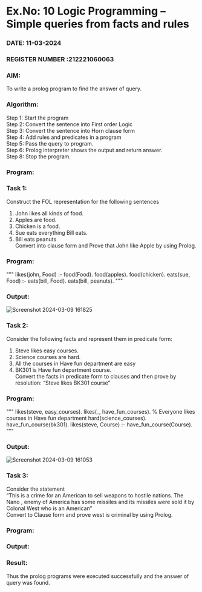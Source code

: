 # Ex.No: 10  Logic Programming –  Simple queries from facts and rules
### DATE:   11-03-2024                                                                         
### REGISTER NUMBER :212221060063 
### AIM: 
To write a prolog program to find the answer of query. 
###  Algorithm:
 Step 1: Start the program <br> 
 Step 2: Convert the sentence into First order Logic  <br> 
 Step 3:  Convert the sentence into Horn clause form  <br> 
 Step 4: Add rules and predicates in a program   <br> 
 Step 5:  Pass the query to program. <br> 
 Step 6: Prolog interpreter shows the output and return answer. <br> 
 Step 8:  Stop the program.
### Program:
### Task 1:
Construct the FOL representation for the following sentences <br> 
1.	John likes all kinds of food.  <br> 
2.	Apples are food.  <br> 
3.	Chicken is a food.  <br> 
4.	Sue eats everything Bill eats. <br> 
5.	 Bill eats peanuts  <br> 
   Convert into clause form and Prove that John like Apple by using Prolog. <br> 
### Program:
"""
likes(john, Food) :- food(Food).
food(apples).
food(chicken).
eats(sue, Food) :- eats(bill, Food).
eats(bill, peanuts).
"""

### Output:
![Screenshot 2024-03-09 161825](https://github.com/gokulvenkatesan31/AI_Lab_2023-24/assets/123715763/87ede089-e397-45a8-92c0-ec3d37cb5241)

### Task 2:
Consider the following facts and represent them in predicate form: <br>              
1.	Steve likes easy courses. <br> 
2.	Science courses are hard. <br> 
3. All the courses in Have fun department are easy <br> 
4. BK301 is Have fun department course.<br> 
Convert the facts in predicate form to clauses and then prove by resolution: “Steve likes BK301 course”<br> 

### Program:
"""
likes(steve, easy_courses).
likes(_, have_fun_courses).  % Everyone likes courses in Have fun department
hard(science_courses).
have_fun_course(bk301).
likes(steve, Course) :-
    have_fun_course(Course).
"""

### Output:
![Screenshot 2024-03-09 161053](https://github.com/gokulvenkatesan31/AI_Lab_2023-24/assets/123715763/4ecfef8c-495a-45c6-9987-6995f8c9cebe)

### Task 3:
Consider the statement <br> 
“This is a crime for an American to sell weapons to hostile nations. The Nano , enemy of America has some missiles and its missiles were sold it by Colonal West who is an American” <br> 
Convert to Clause form and prove west is criminal by using Prolog.<br> 
### Program:


### Output:

### Result:
Thus the prolog programs were executed successfully and the answer of query was found.
